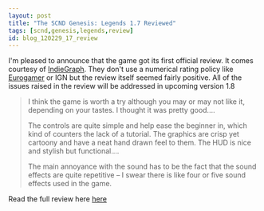 ```yaml
---
layout: post
title: "The SCND Genesis: Legends 1.7 Reviewed"
tags: [scnd,genesis,legends,review]
id: blog_120229_17_review
---
```


I'm pleased to announce that the game got its first official review.
It comes courtesy of [IndieGraph](http://indiegraph.wordpress.com).
They don't use a numerical rating policy like [Eurogamer](http://www.eurogamer.net/articles/the-eurogamer-scoring-policy) or IGN but the review itself seemed fairly positive.
All of the issues raised in the review will be addressed in upcoming version 1.8

>I think the game is worth a try although you may or may not like it, depending on your tastes. I thought it was pretty good....
>
>The controls are quite simple and help ease the beginner in, which kind of counters the lack of a tutorial. The graphics are crisp yet cartoony and have a neat hand drawn feel to them. The HUD is nice and stylish but functional....
>
>The main annoyance with the sound has to be the fact that the sound effects are quite repetitive – I swear there is like four or five sound effects used in the game.
>

Read the full review here [here](http://indiegraph.wordpress.com/2012/02/22/scnd-genesis-legends-review/)